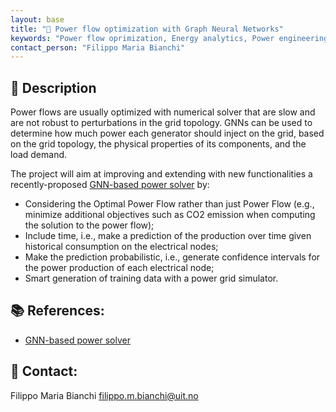 ```yaml
---
layout: base
title: "🔋 Power flow optimization with Graph Neural Networks"
keywords: "Power flow oprimization, Energy analytics, Power engineering"
contact_person: "Filippo Maria Bianchi"
---
```


## 📝 Description
Power flows are usually optimized with numerical solver that are slow and are not robust to perturbations in the grid topology. GNNs can be used to determine how much power each generator should inject on the grid, based on the grid topology, the physical properties of its components, and the load demand.

The project will aim at improving and extending with new functionalities a recently-proposed [GNN-based power solver](https://github.com/JonasBergHansen/Power-Flow-Balancing-with-Decentralized-Graph-Neural-Networks) by:

- Considering the Optimal Power Flow rather than just Power Flow (e.g., minimize additional objectives such as CO2 emission when computing the solution to the power flow);
- Include time, i.e., make a prediction of the production over time given historical consumption on the electrical nodes;
- Make the prediction probabilistic, i.e., generate confidence intervals for the power production of each electrical node;
- Smart generation of training data with a power grid simulator.


## 📚 References:
- [GNN-based power solver](https://github.com/JonasBergHansen/Power-Flow-Balancing-with-Decentralized-Graph-Neural-Networks)

## 📨 Contact:
Filippo Maria Bianchi <filippo.m.bianchi@uit.no>